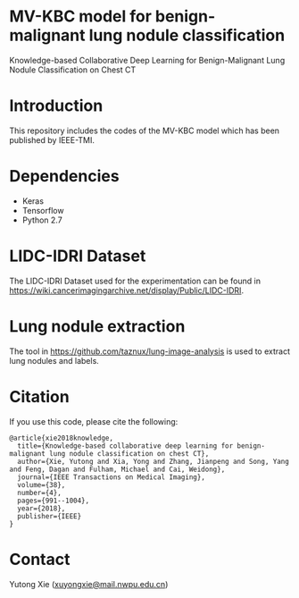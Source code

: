 # MV-KBC model for benign-malignant lung nodule classification
Knowledge-based Collaborative Deep Learning for Benign-Malignant Lung Nodule Classification on Chest CT

# Introduction
This repository includes the codes of the MV-KBC model which has been published by IEEE-TMI.

# Dependencies
* Keras
* Tensorflow
* Python 2.7

#  LIDC-IDRI Dataset
The LIDC-IDRI Dataset used for the experimentation can be found in https://wiki.cancerimagingarchive.net/display/Public/LIDC-IDRI.

# Lung nodule extraction
The tool in https://github.com/taznux/lung-image-analysis is used to extract lung nodules and labels.

# Citation
If you use this code, please cite the following:

```
@article{xie2018knowledge,
  title={Knowledge-based collaborative deep learning for benign-malignant lung nodule classification on chest CT},
  author={Xie, Yutong and Xia, Yong and Zhang, Jianpeng and Song, Yang and Feng, Dagan and Fulham, Michael and Cai, Weidong},
  journal={IEEE Transactions on Medical Imaging},
  volume={38},
  number={4},
  pages={991--1004},
  year={2018},
  publisher={IEEE}
}
```

# Contact
Yutong Xie (xuyongxie@mail.nwpu.edu.cn)
